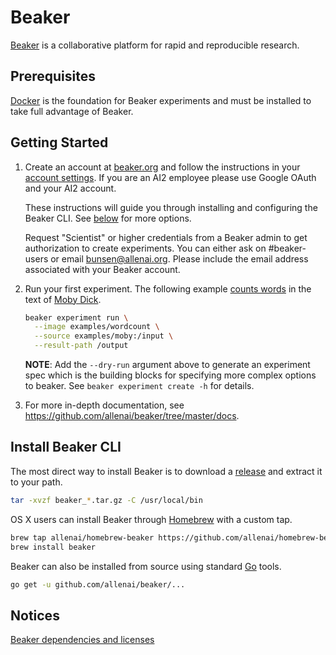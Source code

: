# Beaker

[Beaker](https://beaker.org) is a collaborative platform for
rapid and reproducible research.

## Prerequisites

[Docker](https://www.docker.com/) is the foundation for Beaker experiments and
must be installed to take full advantage of Beaker.

## Getting Started

1. Create an account at [beaker.org](https://beaker.org)
   and follow the instructions in your [account settings](https://beaker.org/user).  If you are
   an AI2 employee please use Google OAuth and your AI2 account.

   These instructions will guide you through installing and configuring the
   Beaker CLI. See [below](#install-beaker-cli) for more options.

   Request "Scientist" or higher credentials from a Beaker admin to get authorization
   to create experiments.  You can either ask on #beaker-users or email bunsen@allenai.org.
   Please include the email address associated with your Beaker account.

2. Run your first experiment. The following example
   [counts words](https://beaker.org/bp/bp_qbjvcda1sed7) in the text
   of [Moby Dick](https://beaker.org/ds/ds_1hz9k6sgxi0a).

   ```bash
   beaker experiment run \
     --image examples/wordcount \
     --source examples/moby:/input \
     --result-path /output
   ```

   **NOTE**: Add the `--dry-run` argument above to generate an experiment spec which is the building
   blocks for specifying more complex options to beaker. See `beaker experiment create -h` for details.

3. For more in-depth documentation, see https://github.com/allenai/beaker/tree/master/docs.

## Install Beaker CLI

The most direct way to install Beaker is to download a
[release](https://github.com/allenai/beaker/releases) and extract it to your path.

```bash
tar -xvzf beaker_*.tar.gz -C /usr/local/bin
```

OS X users can install Beaker through [Homebrew](https://brew.sh/) with a custom tap.


```bash
brew tap allenai/homebrew-beaker https://github.com/allenai/homebrew-beaker.git
brew install beaker
```

Beaker can also be installed from source using standard [Go](https://golang.org/) tools.

```bash
go get -u github.com/allenai/beaker/...
```
## Notices
[Beaker dependencies and licenses](https://app.fossa.io/attribution/a462337b-67c8-418e-8a05-9b6f67de4626)
